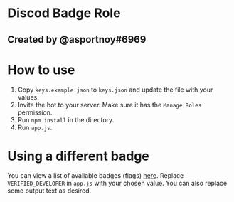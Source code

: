 # Discod Badge Role
## Created by @asportnoy#6969

# How to use
1) Copy `keys.example.json` to `keys.json` and update the file with your values.
2) Invite the bot to your server. Make sure it has the `Manage Roles` permission.
3) Run `npm install` in the directory.
4) Run `app.js`.

# Using a different badge
You can view a list of available badges (flags) [here](https://discord.js.org/#/docs/main/stable/class/UserFlags?scrollTo=s-FLAGS). Replace `VERIFIED_DEVELOPER` in `app.js` with your chosen value. You can also replace some output text as desired.
